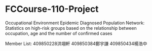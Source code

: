 # FCCourse-110-Project
Occupational Environment Epidemic Diagnosed Population Network: Statistics on high-risk groups based on the relationship between occupation, age and the number of confirmed cases

Member List:
409850228洪翊軒
409850384鄭宇謙
409850434楊浩中
